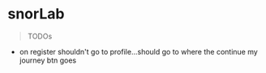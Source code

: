 # snorLab

> TODOs
- on register shouldn't go to profile...should go to where the continue my journey btn goes

